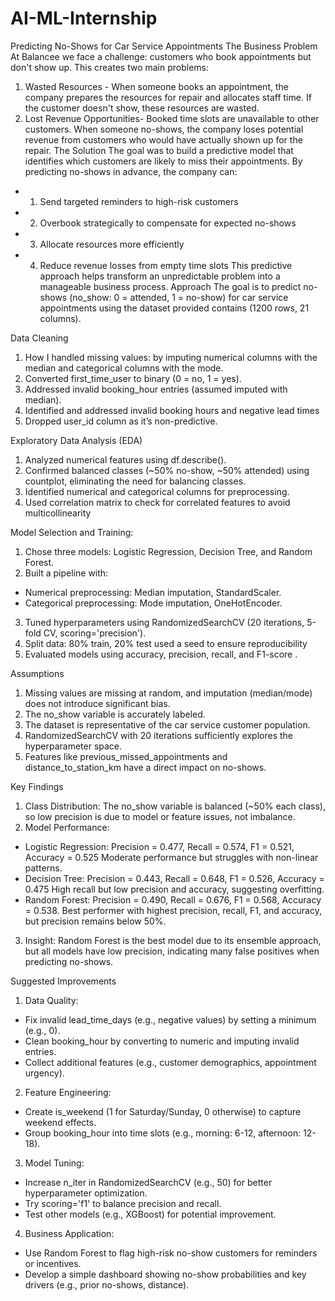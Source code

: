 # AI-ML-Internship

Predicting No-Shows for Car Service Appointments
The Business Problem 
At Balancee we face a challenge: customers who book appointments but don't show up. This creates two main problems: 
1. Wasted Resources - When someone books an appointment, the company prepares the resources for repair and allocates staff time. If the customer doesn't show, these resources are wasted. 
2. Lost Revenue Opportunities- Booked time slots are unavailable to other customers. When someone no-shows, the company loses potential revenue from customers who would have actually shown up for the repair. 
The Solution 
The goal was to build a predictive model that identifies which customers are likely to miss their appointments. By predicting no-shows in advance, the company can: 
 - 1. Send targeted reminders to high-risk customers 
 - 2. Overbook strategically to compensate for expected no-shows 
 - 3. Allocate resources more efficiently 
 - 4. Reduce revenue losses from empty time slots 
This predictive approach helps transform an unpredictable problem into a manageable business process. 
Approach 
The goal is to predict no-shows (no_show: 0 = attended, 1 = no-show) for car service appointments using the dataset provided contains (1200 rows, 21 columns). 

Data Cleaning
1.	How I handled missing values: by imputing numerical columns with the median and categorical columns with the mode.
2.	Converted first_time_user to binary (0 = no, 1 = yes).
3.	Addressed invalid booking_hour entries (assumed imputed with median).
4.	Identified and addressed invalid booking hours and negative lead times
5.	Dropped user_id column as it’s non-predictive.
 
Exploratory Data Analysis (EDA)
1.	Analyzed numerical features using df.describe().
2.	Confirmed balanced classes (~50% no-show, ~50% attended) using countplot, eliminating the need for balancing classes.
3.	Identified numerical and categorical columns for preprocessing.
4.	Used correlation matrix to check for correlated features to avoid multicollinearity
 
Model Selection and Training:
1.	Chose three models: Logistic Regression, Decision Tree, and Random Forest.
2.	Built a pipeline with:
-	Numerical preprocessing: Median imputation, StandardScaler.
-	Categorical preprocessing: Mode imputation, OneHotEncoder.
3.	Tuned hyperparameters using RandomizedSearchCV (20 iterations, 5-fold CV, scoring='precision').
4.	Split data: 80% train, 20% test used a seed to ensure reproducibility
5.	Evaluated models using accuracy, precision, recall, and F1-score .
 
Assumptions
1.	Missing values are missing at random, and imputation (median/mode) does not introduce significant bias.
2.	The no_show variable is accurately labeled.
3.	The dataset is representative of the car service customer population.
4.	RandomizedSearchCV with 20 iterations sufficiently explores the hyperparameter space.
5.	Features like previous_missed_appointments and distance_to_station_km have a direct impact on no-shows.

Key Findings
1.	Class Distribution: The no_show variable is balanced (~50% each class), so low precision is due to model or feature issues, not imbalance.
2.	Model Performance:
-	Logistic Regression: Precision = 0.477, Recall = 0.574, F1 = 0.521, Accuracy = 0.525
Moderate performance but struggles with non-linear patterns.
-	Decision Tree: Precision = 0.443, Recall = 0.648, F1 = 0.526, Accuracy = 0.475
High recall but low precision and accuracy, suggesting overfitting.
-	 Random Forest: Precision = 0.490, Recall = 0.676, F1 = 0.568, Accuracy = 0.538.
Best performer with highest precision, recall, F1, and accuracy, but precision remains below 50%.
 
3.	Insight: Random Forest is the best model due to its ensemble approach, but all models have low precision, indicating many false positives when predicting no-shows.
 
Suggested Improvements
1.	Data Quality:
-	Fix invalid lead_time_days (e.g., negative values) by setting a minimum (e.g., 0).
-	Clean booking_hour by converting to numeric and imputing invalid entries.
-	Collect additional features (e.g., customer demographics, appointment urgency).

2.	Feature Engineering:
-	Create is_weekend (1 for Saturday/Sunday, 0 otherwise) to capture weekend effects.
-	Group booking_hour into time slots (e.g., morning: 6-12, afternoon: 12-18).

3.	Model Tuning:
-	Increase n_iter in RandomizedSearchCV (e.g., 50) for better hyperparameter optimization.
-	Try scoring='f1' to balance precision and recall.
-	Test other models (e.g., XGBoost) for potential improvement.

4.	Business Application:
-	Use Random Forest to flag high-risk no-show customers for reminders or incentives.
-	Develop a simple dashboard showing no-show probabilities and key drivers (e.g., prior no-shows, distance).
 

 

 

